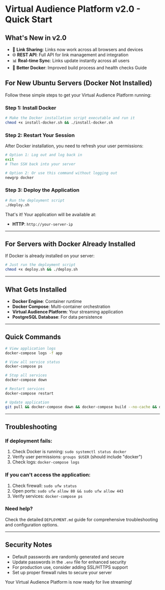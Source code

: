 # Virtual Audience Platform v2.0 - Quick Start

## What's New in v2.0
- 🔗 **Link Sharing**: Links now work across all browsers and devices
- 🌐 **REST API**: Full API for link management and integration
- 📊 **Real-time Sync**: Links update instantly across all users
- 🔧 **Better Docker**: Improved build process and health checks Guide

## For New Ubuntu Servers (Docker Not Installed)

Follow these simple steps to get your Virtual Audience Platform running:

### Step 1: Install Docker
```bash
# Make the Docker installation script executable and run it
chmod +x install-docker.sh && ./install-docker.sh
```

### Step 2: Restart Your Session
After Docker installation, you need to refresh your user permissions:
```bash
# Option 1: Log out and log back in
exit
# Then SSH back into your server

# Option 2: Or use this command without logging out
newgrp docker
```

### Step 3: Deploy the Application
```bash
# Run the deployment script
./deploy.sh
```

That's it! Your application will be available at:
- **HTTP**: `http://your-server-ip`

---

## For Servers with Docker Already Installed

If Docker is already installed on your server:

```bash
# Just run the deployment script
chmod +x deploy.sh && ./deploy.sh
```

---

## What Gets Installed

- **Docker Engine**: Container runtime
- **Docker Compose**: Multi-container orchestration
- **Virtual Audience Platform**: Your streaming application
- **PostgreSQL Database**: For data persistence

---

## Quick Commands

```bash
# View application logs
docker-compose logs -f app

# View all service status
docker-compose ps

# Stop all services
docker-compose down

# Restart services
docker-compose restart

# Update application
git pull && docker-compose down && docker-compose build --no-cache && docker-compose up -d
```

---

## Troubleshooting

### If deployment fails:
1. Check Docker is running: `sudo systemctl status docker`
2. Verify user permissions: `groups $USER` (should include "docker")
3. Check logs: `docker-compose logs`

### If you can't access the application:
1. Check firewall: `sudo ufw status`
2. Open ports: `sudo ufw allow 80 && sudo ufw allow 443`
3. Verify services: `docker-compose ps`

### Need help?
Check the detailed `DEPLOYMENT.md` guide for comprehensive troubleshooting and configuration options.

---

## Security Notes

- Default passwords are randomly generated and secure
- Update passwords in the `.env` file for enhanced security
- For production use, consider adding SSL/HTTPS support
- Set up proper firewall rules to secure your server

Your Virtual Audience Platform is now ready for live streaming!
